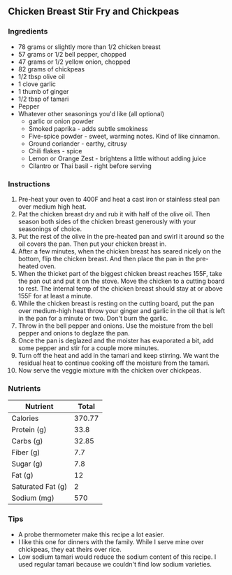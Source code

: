 
## Chicken Breast Stir Fry and Chickpeas

### Ingredients
- 78 grams or slightly more than 1/2 chicken breast
- 57 grams or 1/2 bell pepper, chopped
- 47 grams or 1/2 yellow onion, chopped
- 82 grams of chickpeas
- 1/2 tbsp olive oil
- 1 clove garlic
- 1 thumb of ginger
- 1/2 tbsp of tamari
- Pepper
- Whatever other seasonings you'd like (all optional)
	- garlic or onion powder
	- Smoked paprika - adds subtle smokiness
	- Five-spice powder - sweet, warming notes. Kind of like cinnamon.
	- Ground coriander - earthy, citrusy
	- Chili flakes - spice
	- Lemon or Orange Zest - brightens a little without adding juice
	- Cilantro or Thai basil - right before serving

### Instructions
1. Pre-heat your oven to 400F and heat a cast iron or stainless steal pan over medium high heat.
2. Pat the chicken breast dry and rub it with half of the olive oil. Then season both sides of the chicken breast generously with your seasonings of choice.
3. Put the rest of the olive in the pre-heated pan and swirl it around so the oil covers the pan. Then put your chicken breast in.
4. After a few minutes, when the chicken breast has seared nicely on the bottom, flip the chicken breast. And then place the pan in the pre-heated oven.
5. When the thicket part of the biggest chicken breast reaches 155F, take the pan out and put it on the stove. Move the chicken to a cutting board to rest. The internal temp of the chicken breast should stay at or above 155F for at least a minute.
6. While the chicken breast is resting on the cutting board, put the pan over medium-high heat throw your ginger and garlic in the oil that is left in the pan for a minute or two. Don't burn the garlic.
7. Throw in the bell pepper and onions. Use the moisture from the bell pepper and onions to deglaze the pan.
8. Once the pan is deglazed and the moister has evaporated a bit, add some pepper and stir for a couple more minutes.
9. Turn off the heat and add in the tamari and keep stirring. We want the residual heat to continue cooking off the moisture from the tamari.
10. Now serve the veggie mixture with the chicken over chickpeas.

### Nutrients

| Nutrient          | Total |
| ----------------- | ----- |
| Calories          | 370.77 |
| Protein (g)       | 33.8 |
| Carbs (g)         | 32.85 |
| Fiber (g)         | 7.7 |
| Sugar (g)         | 7.8 |
| Fat (g)           | 12 |
| Saturated Fat (g) | 2 |
| Sodium (mg)       | 570 |

### Tips
- A probe thermometer make this recipe a lot easier.
- I like this one for dinners with the family. While I serve mine over chickpeas, they eat theirs over rice.
- Low sodium tamari would reduce the sodium content of this recipe. I used regular tamari because we couldn't find low sodium varieties.

